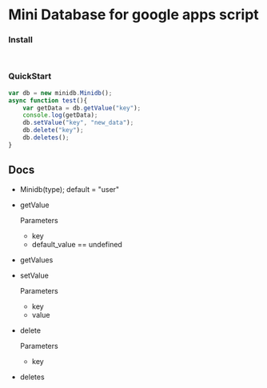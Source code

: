 # Mini Database for google apps script

### Install
```bash
```

```bash
```


### QuickStart

```js
var db = new minidb.Minidb();
async function test(){
    var getData = db.getValue("key");
    console.log(getData);
    db.setValue("key", "new_data");
    db.delete("key");
    db.deletes();
}
```

## Docs

- Minidb(type); default = "user"

- getValue

    Parameters
    - key 
    - default_value == undefined

- getValues

- setValue

    Parameters
    - key 
    - value

- delete

    Parameters
    - key 

- deletes